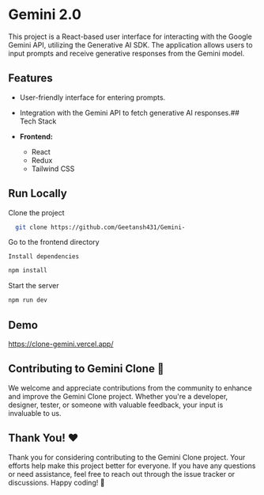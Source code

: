 
# Gemini 2.0

This project is a React-based user interface for interacting with the Google Gemini API, utilizing the Generative AI SDK. The application allows users to input prompts and receive generative responses from the Gemini model.

## Features

- User-friendly interface for entering prompts.
- Integration with the Gemini API to fetch generative AI responses.## Tech Stack

- **Frontend:**
  - React
  - Redux
  - Tailwind CSS
## Run Locally

Clone the project

```bash
  git clone https://github.com/Geetansh431/Gemini-
```

Go to the frontend directory 

```
Install dependencies
```

```bash
npm install
```

Start the server

```bash
npm run dev
```


## Demo

https://clone-gemini.vercel.app/
## Contributing to Gemini Clone 🤝

We welcome and appreciate contributions from the community to enhance and improve the Gemini Clone project. Whether you're a developer, designer, tester, or someone with valuable feedback, your input is invaluable to us.

## Thank You! ❤️

Thank you for considering contributing to the Gemini Clone project. Your efforts help make this project better for everyone. If you have any questions or need assistance, feel free to reach out through the issue tracker or discussions. Happy coding! 🤩
